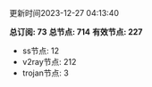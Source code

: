 更新时间2023-12-27 04:13:40

**总订阅: 73**
**总节点: 714**
**有效节点: 227**
- ss节点: 12
- v2ray节点: 212
- trojan节点: 3
